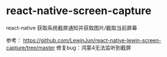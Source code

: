 # react-native-screen-capture
react-native 获取系统截屏通知并获取图片/截取当前屏幕

参考： https://github.com/LewinJun/react-native-lewin-screen-capture/tree/master
修复bug：鸿蒙4无法监听到截屏

